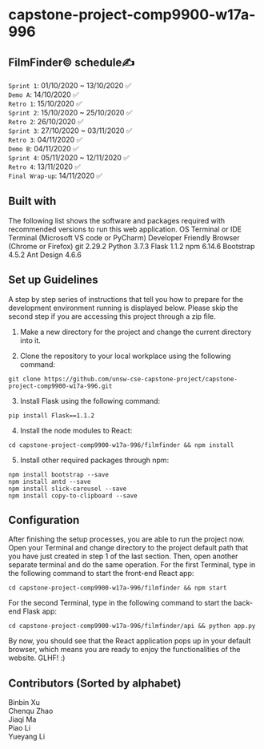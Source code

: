 # capstone-project-comp9900-w17a-996

## FilmFinder© schedule✍

`Sprint 1`:   01/10/2020 ~ 13/10/2020        ✅<br/>
`Demo A`:     14/10/2020                    ✅<br/>
`Retro 1`:    15/10/2020                    ✅<br/>
`Sprint 2`:   15/10/2020 ~ 25/10/2020       ✅<br/>
`Retro 2`:    26/10/2020                    ✅<br/>
`Sprint 3`:   27/10/2020 ~ 03/11/2020       ✅<br/>
`Retro 3`:    04/11/2020                    ✅<br/>
`Demo B`:     04/11/2020                    ✅<br/>
`Sprint 4`:   05/11/2020 ~ 12/11/2020       ✅<br/>
`Retro 4`:    13/11/2020                    ✅<br/>
`Final Wrap-up`: 14/11/2020                 ✅<br/>

## Built with
The following list shows the software and packages required with recommended versions to run this web application.
OS Terminal or IDE Terminal (Microsoft VS code or PyCharm)
Developer Friendly Browser (Chrome or Firefox)
git 2.29.2
Python 3.7.3
Flask 1.1.2
npm 6.14.6
Bootstrap 4.5.2
Ant Design 4.6.6

## Set up Guidelines
A step by step series of instructions that tell you how to prepare for the development environment running is displayed below. Please skip the second step if you are accessing this project through a zip file.

1. Make a new directory for the project and change the current directory into it. 

2. Clone the repository to your local workplace using the following command:
```
git clone https://github.com/unsw-cse-capstone-project/capstone-project-comp9900-w17a-996.git
```

3. Install Flask using the following command:
```
pip install Flask==1.1.2
```

4. Install the node modules to React:
```
cd capstone-project-comp9900-w17a-996/filmfinder && npm install
```

5. Install other required packages through npm:
```
npm install bootstrap --save
npm install antd --save
npm install slick-carousel --save
npm install copy-to-clipboard --save
```


## Configuration
After finishing the setup processes, you are able to run the project now. Open your Terminal and change directory to the project default path that you have just created in step 1 of the last section. Then, open another separate terminal and do the same operation.
For the first Terminal, type in the following command to start the front-end React app:
```
cd capstone-project-comp9900-w17a-996/filmfinder && npm start 
```
For the second Terminal, type in the following command to start the back-end Flask app:
```
cd capstone-project-comp9900-w17a-996/filmfinder/api && python app.py
```
By now, you should see that the React application pops up in your default browser, which means you are ready to enjoy the functionalities of the website. GLHF! :)

## Contributors (Sorted by alphabet)
Binbin Xu<br/>
Chenqu Zhao<br/>
Jiaqi Ma<br/>
Piao Li<br/>
Yueyang Li<br/>
